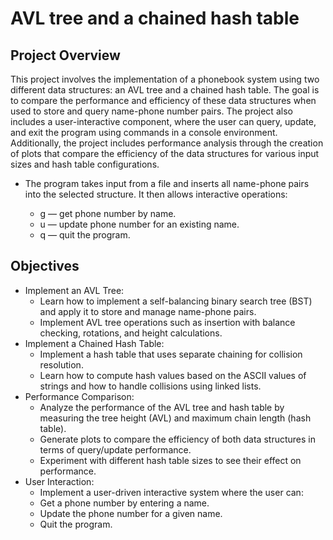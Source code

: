 # AVL tree and a chained hash table

## Project Overview
This project involves the implementation of a phonebook system using two different data structures: an AVL tree and a chained hash table. The goal is to compare the performance and efficiency of these data structures when used to store and query name-phone number pairs. The project also includes a user-interactive component, where the user can query, update, and exit the program using commands in a console environment. Additionally, the project includes performance analysis through the creation of plots that compare the efficiency of the data structures for various input sizes and hash table configurations.

- The program takes input from a file and inserts all name-phone pairs into the selected structure. It then allows interactive operations:

  - g — get phone number by name.
  - u — update phone number for an existing name.
  - q — quit the program.

## Objectives
- Implement an AVL Tree:
  - Learn how to implement a self-balancing binary search tree (BST) and apply it to store and manage name-phone pairs.
  - Implement AVL tree operations such as insertion with balance checking, rotations, and height calculations.
- Implement a Chained Hash Table:
  - Implement a hash table that uses separate chaining for collision resolution.
  - Learn how to compute hash values based on the ASCII values of strings and how to handle collisions using linked lists.
- Performance Comparison:
  - Analyze the performance of the AVL tree and hash table by measuring the tree height (AVL) and maximum chain length (hash table).
  - Generate plots to compare the efficiency of both data structures in terms of query/update performance.
  - Experiment with different hash table sizes to see their effect on performance.
- User Interaction:
  - Implement a user-driven interactive system where the user can:
  - Get a phone number by entering a name.
  - Update the phone number for a given name.
  - Quit the program.
